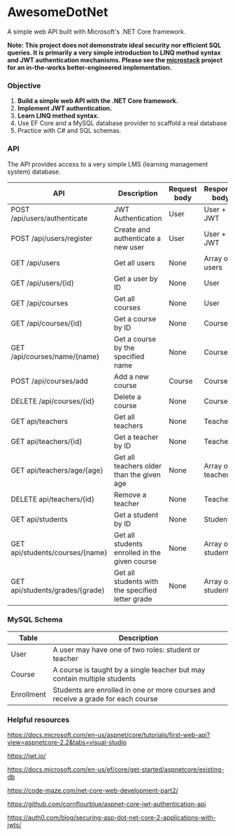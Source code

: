 # AwesomeDotNet
A simple web API built with Microsoft's .NET Core framework.  
  
**Note: This project does not demonstrate ideal security nor efficient SQL queries. It is primarily a very simple introduction to LINQ method syntax and JWT authentication mechanisms. Please see the [microstack](https://github.com/mjosc/microstack) project for an in-the-works better-engineered implementation.**

### Objective

1. **Build a simple web API with the .NET Core framework.**
2. **Implement JWT authentication.**
3. **Learn LINQ method syntax.**
4. Use EF Core and a MySQL database provider to scaffold a real database
5. Practice with C# and SQL schemas.

### API

The API provides access to a very simple LMS (learning management system) database.

| API | Description | Request body | Response body |
|-----|-------------|--------------|-------------|
| POST /api/users/authenticate | JWT Authentication | User | User + JWT |
| POST /api/users/register | Create and authenticate a new user | User | User + JWT |
| GET /api/users | Get all users | None | Array of users |
| GET /api/users/{id} | Get a user by ID | None | User |
| GET /api/courses | Get all courses | None | User |
| GET /api/courses/{id} | Get a course by ID | None | Course |
| GET /api/courses/name/{name} | Get a course by the specified name | None | Course |
| POST /api/courses/add | Add a new course | Course | Course |
| DELETE /api/courses/{id} | Delete a course | None | Course |
| GET api/teachers | Get all teachers | None | Teacher |
| GET api/teachers/{id} | Get a teacher by ID | None | Teacher |
| GET api/teachers/age/{age} | Get all teachers older than the given age | None | Array of teachers |
| DELETE api/teachers/{id} | Remove a teacher | None | Teacher |
| GET api/students | Get a student by ID | None | Student |
| GET api/students/courses/{name} | Get all students enrolled in the given course | None | Array of students |
|GET api/students/grades/{grade} | Get all students with the specified letter grade | None | Array of students |

### MySQL Schema
| Table | Description |
|---|---|
| User | A user may have one of two roles: student or teacher |
| Course | A course is taught by a single teacher but may contain multiple students |
| Enrollment | Students are enrolled in one or more courses and receive a grade for each course |

### Helpful resources
https://docs.microsoft.com/en-us/aspnet/core/tutorials/first-web-api?view=aspnetcore-2.2&tabs=visual-studio  

https://jwt.io/

https://docs.microsoft.com/en-us/ef/core/get-started/aspnetcore/existing-db  

https://code-maze.com/net-core-web-development-part2/  

https://github.com/cornflourblue/aspnet-core-jwt-authentication-api  

https://auth0.com/blog/securing-asp-dot-net-core-2-applications-with-jwts/  

